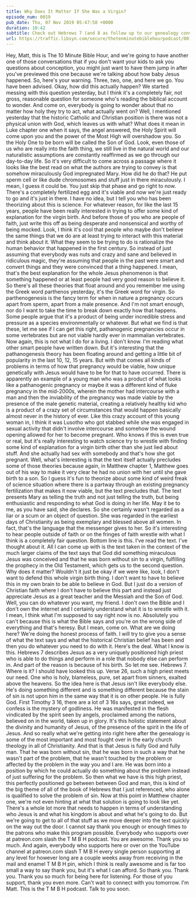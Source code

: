```yaml
---
title: Why Does It Matter If She Was a Virgin?
episode_num: 0019
pub_date: Thu, 07 Nov 2019 05:47:58 +0000
duration: 10:42
subtitle: Check out Hebrews 7 (and 8 as follow up to our genealogy conversation)
url: https://traffic.libsyn.com/secure/thetenminutebiblehourpodcast/0019_-_Why_Does_It_Matter_if_She_Was_a_Virginz.mp3
---
```


 Hey, Matt, this is The 10 Minute Bible Hour, and we're going to have another one of those conversations that if you don't want your kids to ask you questions about conception, you might just want to have them jump in after you've previewed this one because we're talking about how baby Jesus happened. So, here's your warning. Three, two, one, and here we go. You have been advised. Okay, how did this actually happen? We started messing with this question yesterday, but I think it's a completely fair, not gross, reasonable question for someone who's reading the biblical account to wonder. And come on, everybody is going to wonder about that no matter how holy they try to act, what actually went on? Well, I mentioned yesterday that the historic Catholic and Christian position is there was not a physical union with God, which leaves us with what? What does it mean in Luke chapter one when it says, the angel answered, the Holy Spirit will come upon you and the power of the Most High will overshadow you. So the Holy One to be born will be called the Son of God. Look, even those of us who are really into the faith thing, we still live in the natural world and our naturalistic assumptions are constantly reaffirmed as we go through our day-to-day life. So it's very difficult to come across a passage where it looks like the best read on what the authors are trying to convey is that somehow miraculously God impregnated Mary. How did he do that? He put sperm cell or like dude chromosomes and stuff just in there miraculously. I mean, I guess it could be. You just skip that phase and go right to now. There's a completely fertilized egg and it's viable and now we're just ready to go and it's just in there. I have no idea, but I tell you who has been theorizing about this is science. For whatever reason, for like the last 15 years, people have been really interested in trying to offer some kind of explanation for the virgin birth. And before those of you who are people of faith, just write this off as being desperate and nonsensical and worthy of being mocked. Look, I think it's cool that people who maybe don't believe the same things that we do are at least trying to interact with this material and think about it. What they seem to be trying to do is rationalize the human behavior that happened in the first century. So instead of just assuming that everybody was nuts and crazy and sane and believed in ridiculous magic, they're assuming that people in the past were smart and convert things and they were convinced that a thing happened. I mean, that's the best explanation for the whole Jesus phenomenon is that something happened or at least people had very good reason to believe it. So there's all these theories that float around and you remember me using the Greek word parthenos yesterday, it's the Greek word for virgin. So parthenogenesis is the fancy term for when in nature a pregnancy occurs apart from sperm, apart from a male presence. And I'm not smart enough, nor do I want to take the time to break down exactly how that happens. Some people argue that it's a product of being under incredible stress and pressure as a species environmentally or whatever. But what we find is that these, let me see if I can get this right, pathanogenic pregnancies occur in some vertebrates but are not viable hardly ever in mammalian vertebrates. Now again, this is not what I do for a living. I don't know. I'm reading what other smart people have written down. But it's interesting that the pathanogenesis theory has been floating around and getting a little bit of popularity in the last 10, 12, 15 years. But with that comes all kinds of problems in terms of how that pregnancy would be viable, how unique genetically with Jesus would have to be for that to have occurred. There is apparently an example of a young man who was a product of what looks like a pathanogenic pregnancy or maybe it was a different kind of fluke pregnancy in the mid-2000s, wherein the mother had intercourse with a man and then the inviability of the pregnancy was made viable by the presence of the male genetic material, creating a relatively healthy kid who is a product of a crazy set of circumstances that would happen basically almost never in the history of ever. Like this crazy account of this young woman in, I think it was Lusotho who got stabbed while she was engaged in sexual activity that didn't involve intercourse and somehow the wound opening allowed for her to become pregnant. Who knows if this is even true or real, but it's really interesting to watch science try to wrestle with finding some kind of explanation for a virgin birth other than she just lied about stuff. And she actually had sex with somebody and that's how she got pregnant. Well, what's interesting is that the text itself actually precludes some of those theories because again, in Matthew chapter 1, Matthew goes out of his way to make it very clear he had no union with her until she gave birth to a son. So I guess it's fun to theorize about some kind of weird freak of science situation where there is a partway through an existing pregnancy fertilization that makes it now viable, but the text precludes that. The text presents Mary as telling the truth and not just telling the truth, but being enthusiastic and responding to what God is doing in her life. May it be to me, as you have said, she declares. So she certainly wasn't regarded as a liar or a scum or an object of question. She was regarded in the earliest days of Christianity as being exemplary and blessed above all women. In fact, that's the language that the messenger gives to her. So it's interesting to hear people outside of faith or on the fringes of faith wrestle with what I think is a completely fair question. Bottom line is this. I've read the text. I've thought about it. All I can come up with is the text taken in the context of the much larger claims of the text says that God did something miraculous Jesus was conceived and that he was born without sin to a virgin, fulfilling the prophecy in the Old Testament, which gets us to the second question. Why does it matter? Wouldn't it just be okay if we were like, look, I don't want to defend this whole virgin birth thing. I don't want to have to believe this in my own brain to be able to believe in God. But I just do a version of Christian faith where I don't have to believe this part and instead just appreciate Jesus as a great teacher and the Messiah and the Son of God. Well, you can do whatever you want, my friend. I don't own the Bible and I don't own the internet and I certainly understand what it is to wrestle with it. I mean, I think what I'm supposed to say right now is no. Absolutely you can't because this is what the Bible says and you're on the wrong side of everything and that's heresy. But I mean, come on. What are we doing here? We're doing the honest process of faith. I will try to give you a sense of what the text says and what the historical Christian belief has been and then you do whatever you need to do with it. Here's the deal. What I know is this. Hebrews 7 describes Jesus as a very uniquely positioned high priest who is able to do things and perform in a role that nobody else can perform in. And part of the reason is because of his birth. So let me see. Hebrews 7. Where is it? I should have looked this up. Verse 26, such a high priest meets our need. One who is holy, blameless, pure, set apart from sinners, exalted above the heavens. So the idea here is that Jesus isn't like everybody else. He's doing something different and is something different because the stain of sin is not upon him in the same way that it is on other people. He is fully God. First Timothy 3 16, there are a lot of 3 16s says, great indeed, we confess is the mystery of godliness. He was manifested in the flesh vindicated by the spirit seen by angels, proclaimed among the nations, believed on in the world, taken up in glory. It's this holistic statement about the divinity and humanity of Jesus, of the presence of the spirit in the life of Jesus. And so really what we're getting into right here after the genealogy is some of the most important and most fought over in the early church theology in all of Christianity. And that is that Jesus is fully God and fully man. That he was born without sin, that he was born in such a way that he wasn't part of the problem, that he wasn't touched by the problem or affected by the problem in the way you and I are. He was born into a position by which he could actually do something about the problem instead of just suffering for the problem. So then what we have is this high priest, this perfectly positioned go between between God and man, this is kind of the big theme of all of the book of Hebrews that I just referenced, who alone is qualified to solve the problem of sin. Now at this point in Matthew chapter one, we're not even hinting at what that solution is going to look like yet. There's a whole lot more that needs to happen in terms of understanding who Jesus is and what his kingdom is about and what he's going to do. But we're going to get to all of that stuff as we move deeper into the text quickly on the way out the door. I cannot say thank you enough or enough times to the patrons who make this program possible. Everybody who supports over at patreon.com slash the T M B H podcast. You are awesome. Thank you so much. And again, everybody who supports here or over on the YouTube channel at patreon.com slash T M B H every single person supporting at any level for however long are a couple weeks away from receiving in the mail and enamel T M B H pin, which I think is really awesome and is far too small a way to say thank you, but it's what I can afford. So thank you. Thank you. Thank you so much for being here for listening. For those of you support, thank you even more. Can't wait to connect with you tomorrow. I'm Matt. This is the T M B H podcast. Talk to you soon.